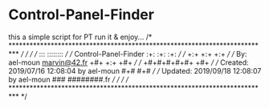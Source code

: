 # Control-Panel-Finder
this a simple script for PT
run it & enjoy...
/* ************************************************************************** */
/*                                                                            */
/*                                                        :::      ::::::::   */
/*              Control-Panel-Finder                    :+:      :+:    :+:   */
/*                                                    +:+ +:+         +:+     */
/*   By: ael-moun <marvin@42.fr>                    +#+  +:+       +#+        */
/*                                                +#+#+#+#+#+   +#+           */
/*   Created: 2019/07/16 12:08:04 by ael-moun          #+#    #+#             */
/*   Updated: 2019/09/18 12:08:07 by ael-moun         ###   ########.fr       */
/*                                                                            */
/* ************************************************************************** */
